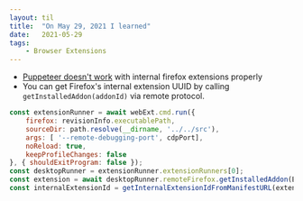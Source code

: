 ```yaml
---
layout: til
title:  "On May 29, 2021 I learned"
date:   2021-05-29
tags:
    - Browser Extensions
---
```



- [Puppeteer doesn't work](https://github.com/puppeteer/puppeteer/issues/6616) with internal firefox extensions properly
- You can get Firefox's internal extension UUID by calling `getInstalledAddon(addonId)` via remote protocol.

```javascript
const extensionRunner = await webExt.cmd.run({
    firefox: revisionInfo.executablePath,
    sourceDir: path.resolve(__dirname, '../../src'),
    args: [ '--remote-debugging-port', cdpPort],
    noReload: true,
    keepProfileChanges: false
}, { shouldExitProgram: false });
const desktopRunner = extensionRunner.extensionRunners[0];
const extension = await desktopRunner.remoteFirefox.getInstalledAddon(EXTENSION_ID);
const internalExtensionId = getInternalExtensionIdFromManifestURL(extension.manifestURL);
```